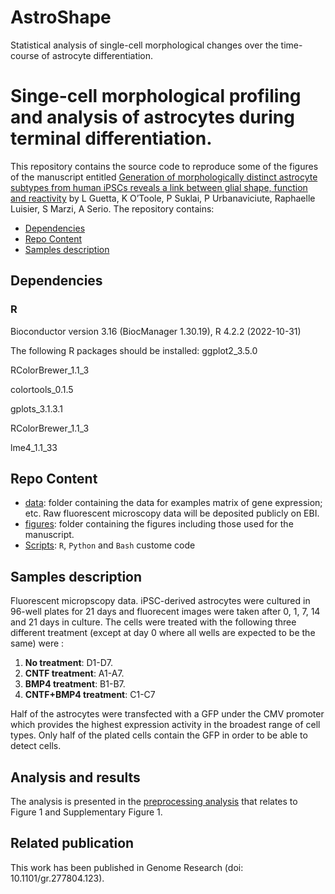 # AstroShape
Statistical analysis of single-cell morphological changes over the time-course of astrocyte differentiation.

# Singe-cell morphological profiling and analysis of astrocytes during terminal differentiation.

This repository contains the source code to reproduce some of the figures of the manuscript entitled [Generation of morphologically distinct astrocyte subtypes from human iPSCs reveals a link between glial shape, function and reactivity](https://www.biorxiv.org/content/10.1101/2022.11.23.517728v1) by L Guetta, K O’Toole, P Suklai, P Urbanaviciute, Raphaelle Luisier, S Marzi, A Serio. The repository contains:

-   [Dependencies](#Dependencies)
-   [Repo Content](#Repo-Content)
-   [Samples description](#Samples_description)

## Dependencies
### R
Bioconductor version 3.16 (BiocManager 1.30.19), R 4.2.2 (2022-10-31)

The following R packages should be installed:
ggplot2_3.5.0

RColorBrewer_1.1_3

colortools_0.1.5

gplots_3.1.3.1

RColorBrewer_1.1_3

lme4_1.1_33

## Repo Content
* [data](./data): folder containing the data for examples matrix of gene expression; etc. Raw fluorescent microscopy data will be deposited publicly on EBI.
* [figures](./figures): folder containing the figures including those used for the manuscript.
* [Scripts](./scripts): `R`, `Python` and `Bash` custome code

## Samples description
Fluorescent micropscopy data. iPSC-derived astrocytes were cultured in 96-well plates for 21 days and fluorecent images were taken after 0, 1, 7, 14 and 21 days in culture. The cells were treated with the following three different treatment (except at day 0 where all wells are expected to be the same) were : 

1. **No treatment**: D1-D7.
1. **CNTF treatment**: A1-A7.
1. **BMP4 treatment**: B1-B7. 
1. **CNTF+BMP4 treatment**: C1-C7

Half of the astrocytes were transfected with a GFP under the CMV promoter which provides the highest expression activity in the broadest range of cell types. Only half of the plated cells contain the GFP in order to be able to detect cells. 

## Analysis and results
The analysis is presented in the [preprocessing analysis](https://htmlpreview.github.io/?https://github.com/RLuisier/AxonLoc/blob/main/1_overview_data.html) that relates to  Figure 1 and Supplementary Figure 1.

## Related publication
This work has been published in Genome Research (doi: 10.1101/gr.277804.123).








